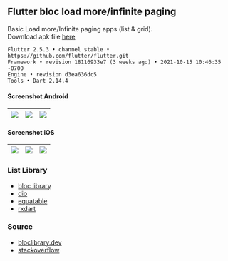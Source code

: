 ## Flutter bloc load more/infinite paging ##

Basic Load more/Infinite paging apps (list & grid).  
Download apk file [here](https://www.dropbox.com/s/vmxad8a0u1dxgp3)
```
Flutter 2.5.3 • channel stable • https://github.com/flutter/flutter.git
Framework • revision 18116933e7 (3 weeks ago) • 2021-10-15 10:46:35 -0700
Engine • revision d3ea636dc5
Tools • Dart 2.14.4
```

#### Screenshot Android ####
| ![](https://i.imgur.com/xWJ9j8o.jpg) | ![](https://i.imgur.com/vGoMYT8.jpg) | ![](https://i.imgur.com/QjpbdEJ.jpg) |
| :---: | :---: | :---: |

#### Screenshot iOS ####
| ![](https://i.imgur.com/GEjL5Qf.png) | ![](https://i.imgur.com/66jmUVO.png) | ![](https://i.imgur.com/PRd35bI.png) |
| :---: | :---: | :---: |

### List Library ###
- [bloc library](https://bloclibrary.dev/)
- [dio](https://pub.dev/packages/dio)
- [equatable](https://pub.dev/packages/equatable)
- [rxdart](https://pub.dev/packages/rxdart)

### Source ###
- [bloclibrary.dev](https://bloclibrary.dev/#/flutterinfinitelisttutorial)
- [stackoverflow](https://stackoverflow.com/a/47827264)

